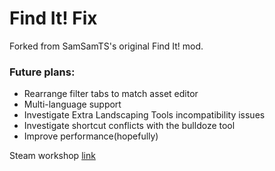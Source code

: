 # Find It! Fix  

Forked from SamSamTS's original Find It! mod.  

### Future plans:

- Rearrange filter tabs to match asset editor  
- Multi-language support  
- Investigate Extra Landscaping Tools incompatibility issues  
- Investigate shortcut conflicts with the bulldoze tool
- Improve performance(hopefully) 

Steam workshop [link](https://steamcommunity.com/sharedfiles/filedetails/?id=2133885971)
